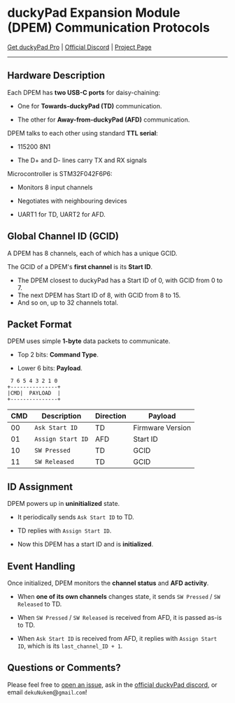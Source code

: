 # duckyPad Expansion Module (DPEM) Communication Protocols

[Get duckyPad Pro](https://www.tindie.com/products/37399/) | [Official Discord](https://discord.gg/4sJCBx5) | [Project Page](https://github.com/dekuNukem/duckyPad-Pro)

-----------

## Hardware Description

Each DPEM has **two USB-C ports** for daisy-chaining:

* One for **Towards-duckyPad (TD)** communication.

* The other for **Away-from-duckyPad (AFD)** communication.

DPEM talks to each other using standard **TTL serial**:

* 115200 8N1

* The D+ and D- lines carry TX and RX signals

Microcontroller is STM32F042F6P6:

* Monitors 8 input channels

* Negotiates with neighbouring devices

* UART1 for TD, UART2 for AFD.

## Global Channel ID (GCID)

A DPEM has 8 channels, each of which has a unique GCID.

The GCID of a DPEM's **first channel** is its **Start ID**.

* The DPEM closest to duckyPad has a Start ID of 0, with GCID from 0 to 7.
* The next DPEM has Start ID of 8, with GCID from 8 to 15.
* And so on, up to 32 channels total.

## Packet Format

DPEM uses simple **1-byte** data packets to communicate.

* Top 2 bits: **Command Type**.

* Lower 6 bits: **Payload**.

```
 7 6 5 4 3 2 1 0
+---------------+
|CMD|  PAYLOAD  |
+---------------+
```

| CMD | Description                  | Direction             |Payload|
| ------- | ------------------------ | --------------------- | ------ |
| 00  | `Ask Start ID`       | TD | Firmware Version|
| 01  | `Assign Start ID`    | AFD | Start ID|
| 10  | `SW Pressed`   | TD        | GCID|
| 11  | `SW Released` | TD        | GCID|

## ID Assignment

DPEM powers up in **uninitialized** state.

* It periodically sends `Ask Start ID` to TD.

* TD replies with `Assign Start ID`.

* Now this DPEM has a start ID and is **initialized**.

## Event Handling

Once initialized, DPEM monitors the **channel status** and **AFD activity**.

* When **one of its own channels** changes state, it sends `SW Pressed` / `SW Released` to TD.

* When `SW Pressed` / `SW Released` is received from AFD, it is passed as-is to TD.

* When `Ask Start ID` is received from AFD, it replies with `Assign Start ID`, which is its `last_channel_ID + 1`.

## Questions or Comments?

Please feel free to [open an issue](https://github.com/dekuNukem/duckypad-pro/issues), ask in the [official duckyPad discord](https://discord.gg/4sJCBx5), or email `dekuNukem`@`gmail`.`com`!
